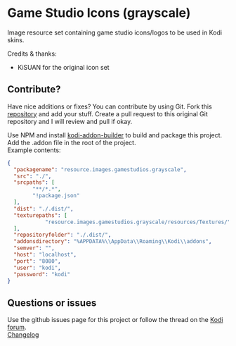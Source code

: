 # Game Studio Icons (grayscale)
Image resource set containing game studio icons/logos to be used in Kodi skins.

Credits & thanks:
* KiSUAN for the original icon set

## Contribute?
Have nice additions or fixes? You can contribute by using Git. Fork this [repository](https://github.com/chrisism/resource.images.gamestudios.grayscale) and add your stuff. 
Create a pull request to this original Git repository and I will review and pull if okay.  

Use NPM and install [kodi-addon-builder](https://github.com/chrisism/kodi-addon-builder) to build and package this project. Add the .addon file in the root of the project.  
Example contents:
```json
{
  "packagename": "resource.images.gamestudios.grayscale",
  "src": "./",
  "srcpaths": [
        "**/*.*",
        "!package.json"
  ],
  "dist": "./.dist/",
  "texturepaths": [
			"resource.images.gamestudios.grayscale/resources/Textures/"
  ],		
  "repositoryfolder": "./.dist/",
  "addonsdirectory": "%APPDATA%\\AppData\\Roaming\\Kodi\\addons",
  "semver": "",
  "host": "localhost",
  "port": "8080",
  "user": "kodi",
  "password": "kodi"
}
```

## Questions or issues
Use the github issues page for this project or follow the thread on the [Kodi forum](..).  
[Changelog](https://raw.githubusercontent.com/chrisism/resource.images.gamestudios.grayscale/master/changelog.txt)
